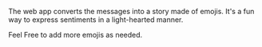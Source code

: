 The web app converts the messages into a story made of emojis. It's a fun way to express sentiments in a light-hearted manner.

Feel Free to add more emojis as needed.
